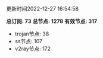 更新时间2022-12-27 16:54:58

**总订阅: 73**
**总节点: 1278**
**有效节点: 317**
- trojan节点: 38
- ss节点: 107
- v2ray节点: 172
